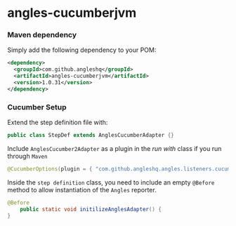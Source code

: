 # angles-cucumberjvm


### Maven dependency
Simply add the following dependency to your POM:
``` xml
<dependency>
  <groupId>com.github.angleshq</groupId>
  <artifactId>angles-cucumberjvm</artifactId>
  <version>1.0.31</version>
</dependency>
```

### Cucumber Setup
Extend the step definition file with: 
```java
public class StepDef extends AnglesCucumberAdapter {}
```

Include `AnglesCucumber2Adapter` as a plugin in the *run with* class if you run through `Maven`
```java
@CucumberOptions(plugin = { "com.github.angleshq.angles.listeners.cucumber.AnglesCucumberAdapter"})   
```
Inside the `step definition` class, you need to include an empty `@Before` method to allow instantiation of the `Angles` reporter.

```java
@Before
    public static void initilizeAnglesAdapter() {
}
```
